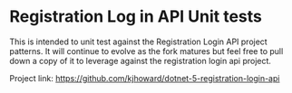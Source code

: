# Registration Log in API Unit tests
This is intended to unit test against the Registration Login API project patterns. It will continue to evolve as the fork matures but feel free to pull down a copy of it to leverage against the registration login api project. 

Project link: https://github.com/kjhoward/dotnet-5-registration-login-api